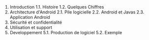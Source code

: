 1. Introduction
1.1. Histoire
1.2. Quelques Chiffres
2. Architecture d'Android
2.1. Pile logicielle
2.2. Android et Javas
2.3. Application Android
3. Sécurité et confidentialité
4. Utilisation et support
5. Developpement
5.1. Production de logiciel
5.2. Exemple
